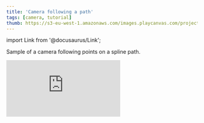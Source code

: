 ```yaml
---
title: 'Camera following a path'
tags: [camera, tutorial]
thumb: https://s3-eu-west-1.amazonaws.com/images.playcanvas.com/projects/12/438429/66E9AF-image-75.jpg
---
```


import Link from '@docusaurus/Link';

Sample of a camera following points on a spline path.

<div className="iframe-container">
    <iframe loading="lazy" src="https://playcanv.as/p/LuNJjRCr/" title="Camera following a path" webkitallowfullscreen="true" mozallowfullscreen="true" allow="autoplay" allowfullscreen="true" allowvr="" scrolling="no" frameborder="0" />
</div>

<Link to='https://playcanvas.com/project/438429/'>Open Project ↗</Link>
